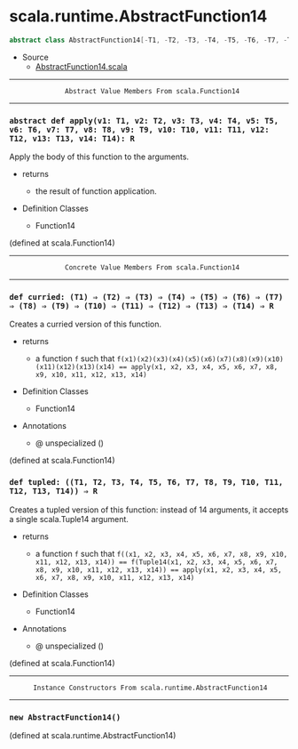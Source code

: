
#                       scala.runtime.AbstractFunction14                       #

```scala
abstract class AbstractFunction14[-T1, -T2, -T3, -T4, -T5, -T6, -T7, -T8, -T9, -T10, -T11, -T12, -T13, -T14, +R] extends (T1, T2, T3, T4, T5, T6, T7, T8, T9, T10, T11, T12, T13, T14) ⇒ R
```

* Source
  * [AbstractFunction14.scala](https://github.com/scala/scala/tree/6d09a1ba5f/src/library/scala/runtime/AbstractFunction14.scala#L1)


--------------------------------------------------------------------------------
                  Abstract Value Members From scala.Function14
--------------------------------------------------------------------------------


### `abstract def apply(v1: T1, v2: T2, v3: T3, v4: T4, v5: T5, v6: T6, v7: T7, v8: T8, v9: T9, v10: T10, v11: T11, v12: T12, v13: T13, v14: T14): R` ###

Apply the body of this function to the arguments.

* returns
  * the result of function application.

* Definition Classes
  * Function14

(defined at scala.Function14)


--------------------------------------------------------------------------------
                  Concrete Value Members From scala.Function14
--------------------------------------------------------------------------------


### `def curried: (T1) ⇒ (T2) ⇒ (T3) ⇒ (T4) ⇒ (T5) ⇒ (T6) ⇒ (T7) ⇒ (T8) ⇒ (T9) ⇒ (T10) ⇒ (T11) ⇒ (T12) ⇒ (T13) ⇒ (T14) ⇒ R` ###

Creates a curried version of this function.

* returns
  * a function `f` such that
     `f(x1)(x2)(x3)(x4)(x5)(x6)(x7)(x8)(x9)(x10)(x11)(x12)(x13)(x14) == apply(x1, x2, x3, x4, x5, x6, x7, x8, x9, x10, x11, x12, x13, x14)`

* Definition Classes
  * Function14
* Annotations
  * @ unspecialized ()

(defined at scala.Function14)


### `def tupled: ((T1, T2, T3, T4, T5, T6, T7, T8, T9, T10, T11, T12, T13, T14)) ⇒ R` ###

Creates a tupled version of this function: instead of 14 arguments, it accepts a
single scala.Tuple14 argument.

* returns
  * a function `f` such that
     `f((x1, x2, x3, x4, x5, x6, x7, x8, x9, x10, x11, x12, x13, x14)) == f(Tuple14(x1, x2, x3, x4, x5, x6, x7, x8, x9, x10, x11, x12, x13, x14)) == apply(x1, x2, x3, x4, x5, x6, x7, x8, x9, x10, x11, x12, x13, x14)`

* Definition Classes
  * Function14
* Annotations
  * @ unspecialized ()

(defined at scala.Function14)


--------------------------------------------------------------------------------
          Instance Constructors From scala.runtime.AbstractFunction14
--------------------------------------------------------------------------------


### `new AbstractFunction14()`                                               ###
(defined at scala.runtime.AbstractFunction14)
